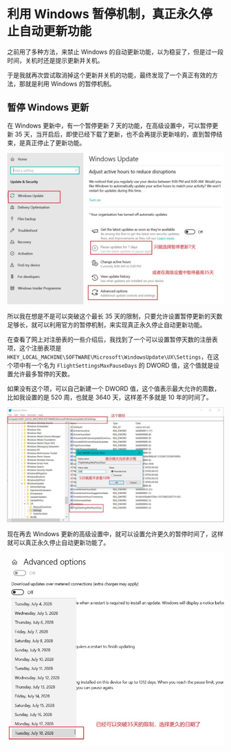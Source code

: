 # 利用 Windows 暂停机制，真正永久停止自动更新功能

之前用了多种方法，来禁止 Windows 的自动更新功能，以为稳妥了，但是过一段时间，关机时还是提示更新并关机。

于是我就再次尝试取消掉这个更新并关机的功能，最终发现了一个真正有效的方法，那就是利用 Windows 的暂停机制。

## 暂停 Windows 更新

在 Windows 更新中，有一个暂停更新 7 天的功能，在高级设置中，可以暂停更新 35 天，当开启后，即使已经下载了更新，也不会再提示更新啥的，直到暂停结束，是真正停止了更新功能。

![R_24-12-15-14-30-26_80](./assets/241215-利用Windows暂停机制真正永久停止自动更新功能/R_24-12-15-14-30-26_80.jpg)

所以我在想是不是可以突破这个最长 35 天的限制，只要允许设置暂停更新的天数足够长，就可以利用官方的暂停机制，来实现真正永久停止自动更新功能。

在查看了网上对注册表的一些介绍后，我找到了一个可以设置暂停天数的注册表项，这个注册表项是 `HKEY_LOCAL_MACHINE\SOFTWARE\Microsoft\WindowsUpdate\UX\Settings`，在这个项中有一个名为 `FlightSettingsMaxPauseDays` 的 DWORD 值，这个值就是设置允许最多暂停的天数。

如果没有这个项，可以自己新建一个 DWORD 值，这个值表示最大允许的周数，比如我设置的是 520 周，也就是 3640 天，这样差不多就是 10 年的时间了。

![R_24-12-15-14-39-15_80](./assets/241215-利用Windows暂停机制真正永久停止自动更新功能/R_24-12-15-14-39-15_80.jpg)

现在再去 Windows 更新的高级设置中，就可以设置允许更久的暂停时间了，这样就可以真正永久停止自动更新功能了。

![R_24-12-15-14-42-46_80](./assets/241215-利用Windows暂停机制真正永久停止自动更新功能/R_24-12-15-14-42-46_80.jpg)
